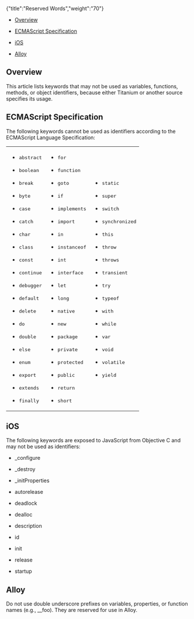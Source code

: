 {"title":"Reserved Words","weight":"70"}

* [Overview](#overview)

* [ECMAScript Specification](#ecmascript-specification)

* [iOS](#ios)

* [Alloy](#alloy)

## Overview

This article lists keywords that may not be used as variables, functions, methods, or object identifiers, because either Titanium or another source specifies its usage.

## ECMAScript Specification

The following keywords cannot be used as identifiers according to the ECMAScript Language Specification:

<table class="confluenceTable"><thead class=" "></thead><tfoot class=" "></tfoot><tbody class=" "><tr><td class="confluenceTd" rowspan="1" colspan="1"><ul class=" "><li class=" "><p><tt class=" ">abstract</tt></p></li><li class=" "><p><tt class=" ">boolean</tt></p></li><li class=" "><p><tt class=" ">break</tt></p></li><li class=" "><p><tt class=" ">byte</tt></p></li><li class=" "><p><tt class=" ">case</tt></p></li><li class=" "><p><tt class=" ">catch</tt></p></li><li class=" "><p><tt class=" ">char</tt></p></li><li class=" "><p><tt class=" ">class</tt></p></li><li class=" "><p><tt class=" ">const</tt></p></li><li class=" "><p><tt class=" ">continue</tt></p></li><li class=" "><p><tt class=" ">debugger</tt></p></li><li class=" "><p><tt class=" ">default</tt></p></li><li class=" "><p><tt class=" ">delete</tt></p></li><li class=" "><p><tt class=" ">do</tt></p></li><li class=" "><p><tt class=" ">double</tt></p></li><li class=" "><p><tt class=" ">else</tt></p></li><li class=" "><p><tt class=" ">enum</tt></p></li><li class=" "><p><tt class=" ">export</tt></p></li><li class=" "><p><tt class=" ">extends</tt></p></li><li class=" "><p><tt class=" ">finally</tt></p></li></ul></td><td class="confluenceTd" rowspan="1" colspan="1"><ul class=" "><li class=" "><p><tt class=" ">for</tt></p></li><li class=" "><p><tt class=" ">function</tt></p></li><li class=" "><p><tt class=" ">goto</tt></p></li><li class=" "><p><tt class=" ">if</tt></p></li><li class=" "><p><tt class=" ">implements</tt></p></li><li class=" "><p><tt class=" ">import</tt></p></li><li class=" "><p><tt class=" ">in</tt></p></li><li class=" "><p><tt class=" ">instanceof</tt></p></li><li class=" "><p><tt class=" ">int</tt></p></li><li class=" "><p><tt class=" ">interface</tt></p></li><li class=" "><p><tt class=" ">let</tt></p></li><li class=" "><p><tt class=" ">long</tt></p></li><li class=" "><p><tt class=" ">native</tt></p></li><li class=" "><p><tt class=" ">new</tt></p></li><li class=" "><p><tt class=" ">package</tt></p></li><li class=" "><p><tt class=" ">private</tt></p></li><li class=" "><p><tt class=" ">protected</tt></p></li><li class=" "><p><tt class=" ">public</tt></p></li><li class=" "><p><tt class=" ">return</tt></p></li><li class=" "><p><tt class=" ">short</tt></p></li></ul></td><td class="confluenceTd" rowspan="1" colspan="1"><ul class=" "><li class=" "><p><tt class=" ">static</tt></p></li><li class=" "><p><tt class=" ">super</tt></p></li><li class=" "><p><tt class=" ">switch</tt></p></li><li class=" "><p><tt class=" ">synchronized</tt></p></li><li class=" "><p><tt class=" ">this</tt></p></li><li class=" "><p><tt class=" ">throw</tt></p></li><li class=" "><p><tt class=" ">throws</tt></p></li><li class=" "><p><tt class=" ">transient</tt></p></li><li class=" "><p><tt class=" ">try</tt></p></li><li class=" "><p><tt class=" ">typeof</tt></p></li><li class=" "><p><tt class=" ">with</tt></p></li><li class=" "><p><tt class=" ">while</tt></p></li><li class=" "><p><tt class=" ">var</tt></p></li><li class=" "><p><tt class=" ">void</tt></p></li><li class=" "><p><tt class=" ">volatile</tt></p></li><li class=" "><p><tt class=" ">yield</tt></p></li></ul></td></tr></tbody></table>

## iOS

The following keywords are exposed to JavaScript from Objective C and may not be used as identifiers:

* \_configure

* \_destroy

* \_initProperties

* autorelease

* deadlock

* dealloc

* description

* id

* init

* release

* startup

## Alloy

Do not use double underscore prefixes on variables, properties, or function names (e.g., \_\_foo). They are reserved for use in Alloy.
